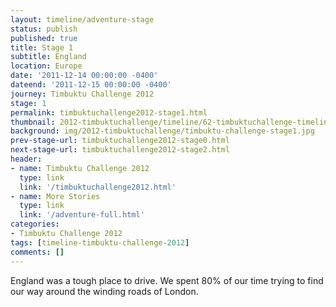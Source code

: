 ```yaml
---
layout: timeline/adventure-stage
status: publish
published: true
title: Stage 1
subtitle: England
location: Europe
date: '2011-12-14 00:00:00 -0400'
dateend: '2011-12-15 00:00:00 -0400'
journey: Timbuktu Challenge 2012
stage: 1
permalink: timbuktuchallenge2012-stage1.html
thumbnail: 2012-timbuktuchallenge/timeline/62-timbuktuchallenge-timeline-thumb.jpg
background: img/2012-timbuktuchallenge/timbuktu-challenge-stage1.jpg
prev-stage-url: timbuktuchallenge2012-stage0.html
next-stage-url: timbuktuchallenge2012-stage2.html
header:
- name: Timbuktu Challenge 2012
  type: link
  link: '/timbuktuchallenge2012.html'
- name: More Stories
  type: link
  link: '/adventure-full.html'
categories:
- Timbuktu Challenge 2012
tags: [timeline-timbuktu-challenge-2012]
comments: []
---
```

England was a tough place to drive. We spent 80% of our time trying to find our way around the winding roads of London. 
